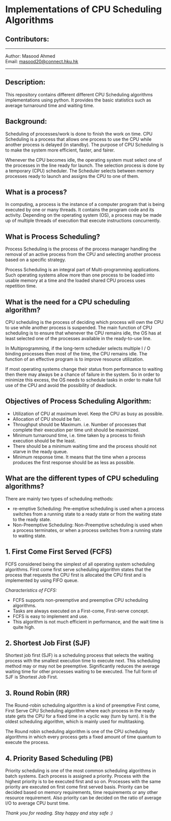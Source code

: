 # Implementations of CPU Scheduling Algorithms

## Contributors:
---
Author: Masood Ahmed <br>
Email: masood20@connect.hku.hk<br>

---

## Description:

This repository contains different different CPU Scheduling algorithms implementations using python. It provides the basic statistics such as average turnaround time and waiting time.

## Background:

Scheduling of processes/work is done to finish the work on time. CPU Scheduling is a process that allows one process to use the CPU while another process is delayed (in standby). The purpose of CPU Scheduling is to make the system more efficient, faster, and fairer.

Whenever the CPU becomes idle, the operating system must select one of the processes in the line ready for launch. The selection process is done by a temporary (CPU) scheduler. The Scheduler selects between memory processes ready to launch and assigns the CPU to one of them.

## What is a process?

In computing, a process is the instance of a computer program that is being executed by one or many threads. It contains the program code and its activity. Depending on the operating system (OS), a process may be made up of multiple threads of execution that execute instructions concurrently.

## What is Process Scheduling?

Process Scheduling is the process of the process manager handling the removal of an active process from the CPU and selecting another process based on a specific strategy.

Process Scheduling is an integral part of Multi-programming applications. Such operating systems allow more than one process to be loaded into usable memory at a time and the loaded shared CPU process uses repetition time.

## What is the need for a CPU scheduling algorithm?

CPU scheduling is the process of deciding which process will own the CPU to use while another process is suspended. The main function of CPU scheduling is to ensure that whenever the CPU remains idle, the OS has at least selected one of the processes available in the ready-to-use line.

In Multiprogramming, if the long-term scheduler selects multiple I / O binding processes then most of the time, the CPU remains idle. The function of an effective program is to improve resource utilization.

If most operating systems change their status from performance to waiting then there may always be a chance of failure in the system. So in order to minimize this excess, the OS needs to schedule tasks in order to make full use of the CPU and avoid the possibility of deadlock.

## Objectives of Process Scheduling Algorithm:

- Utilization of CPU at maximum level. Keep the CPU as busy as possible.
- Allocation of CPU should be fair.
- Throughput should be Maximum. i.e. Number of processes that complete their execution per time unit should be maximized.
- Minimum turnaround time, i.e. time taken by a process to finish execution should be the least.
- There should be a minimum waiting time and the process should not starve in the ready queue.
- Minimum response time. It means that the time when a process produces the first response should be as less as possible.

## What are the different types of CPU scheduling algorithms?

There are mainly two types of scheduling methods:
- re-emptive Scheduling: Pre-emptive scheduling is used when a process switches from a running state to a ready state or from the waiting state to the ready state.
- Non-Preemptive Scheduling: Non-Preemptive scheduling is used when a process terminates, or when a process switches from a running state to waiting state.


## 1. First Come First Served (FCFS)

FCFS considered being the simplest of all operating system scheduling algorithms. First come first serve scheduling algorithm states that the process that requests the CPU first is allocated the CPU first and is implemented by using FIFO queue.

*Characteristics of FCFS:*
- FCFS supports non-preemptive and preemptive CPU scheduling algorithms.
- Tasks are always executed on a First-come, First-serve concept.
- FCFS is easy to implement and use.
- This algorithm is not much efficient in performance, and the wait time is quite high.

## 2. Shortest Job First (SJF)

Shortest job first (SJF) is a scheduling process that selects the waiting process with the smallest execution time to execute next. This scheduling method may or may not be preemptive. Significantly reduces the average waiting time for other processes waiting to be executed. The full form of SJF is Shortest Job First.

## 3. Round Robin (RR)

The Round-robin scheduling algorithm is a kind of preemptive First come, First Serve CPU Scheduling algorithm where each process in the ready state gets the CPU for a fixed time in a cyclic way (turn by turn). It is the oldest scheduling algorithm, which is mainly used for multitasking.

The Round robin scheduling algorithm is one of the CPU scheduling algorithms in which every process gets a fixed amount of time quantum to execute the process.

## 4. Priority Based Scheduling (PB)

Priority scheduling is one of the most common scheduling algorithms in batch systems. Each process is assigned a priority. Process with the highest priority is to be executed first and so on. Processes with the same priority are executed on first come first served basis. Priority can be decided based on memory requirements, time requirements or any other resource requirement. Also priority can be decided on the ratio of average I/O to average CPU burst time.

*Thank you for reading. Stay happy and stay safe :)*